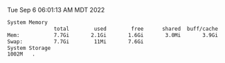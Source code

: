 Tue Sep  6 06:01:13 AM MDT 2022
```bash
System Memory
               total        used        free      shared  buff/cache   available
Mem:           7.7Gi       2.1Gi       1.6Gi       3.0Mi       3.9Gi       5.2Gi
Swap:          7.7Gi        11Mi       7.6Gi
System Storage
1002M	.
```
